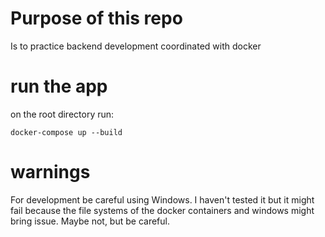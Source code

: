 # Purpose of this repo

Is to practice backend development coordinated with docker

# run the app

on the root directory run:

`docker-compose up --build`

# warnings

For development be careful using Windows.
I haven't tested it but it might fail because the file systems of the docker containers
and windows might bring issue.
Maybe not, but be careful.
